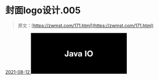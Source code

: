 <!--yml
category: 未分类
date: 0001-01-01 00:00:00
-->

# 封面logo设计.005

> 原文：[https://zwmst.com/171.html](https://zwmst.com/171.html)

   [ <time datetime="2021-08-12T09:32:44+08:00"> 2021-08-12 </time> ](https://zwmst.com/%e5%b0%81%e9%9d%a2logo%e8%ae%be%e8%ae%a1-005-2)  [![](img/a7db131009172d777b86c0edc94f1d27.png)](https://zwmst.com/wp-content/uploads/2021/08/1628731964-5424e172e79413d.jpeg)